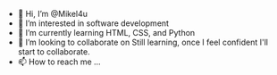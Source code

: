 - 👋 Hi, I’m @Mikel4u
- 👀 I’m interested in software development
- 🌱 I’m currently learning HTML, CSS, and Python
- 💞️ I’m looking to collaborate on Still learning, once I feel confident I'll start to collaborate. 
- 📫 How to reach me ...

<!---
Mikel4u/Mikel4u is a ✨ special ✨ repository because its `README.md` (this file) appears on your GitHub profile.
You can click the Preview link to take a look at your changes.
--->
